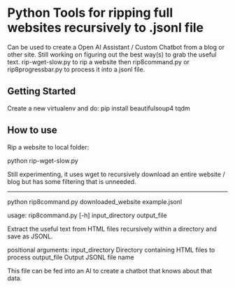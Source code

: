 # Python Tools for ripping full websites recursively to .jsonl file  

Can be used to create a Open AI Assistant / Custom Chatbot from a blog or other site. Still working on figuring out the best way(s) to grab the
useful text. rip-wget-slow.py to rip a website then rip8command.py or rip8progressbar.py to process it into a jsonl file.


## Getting Started

Create a new virtualenv and do:
pip install beautifulsoup4 tqdm

## How to use

Rip a website to local folder:

python rip-wget-slow.py <websiteurl>

Still experimenting, it uses wget to recursively download an entire website / blog but has some filtering that is unneeded.

------------

python rip8command.py downloaded_website example.jsonl

usage: rip8command.py [-h] input_directory output_file

Extract the useful text from HTML files recursively within a directory and save as JSONL.

positional arguments:
  input_directory  Directory containing HTML files to process
  output_file      Output JSONL file name

This file can be fed into an AI to create a chatbot that knows about that data.
